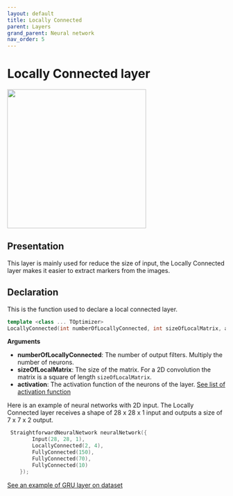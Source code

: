 ```yaml
---
layout: default
title: Locally Connected
parent: Layers
grand_parent: Neural network
nav_order: 5
---
```


# Locally Connected layer
<p>
    <img src="{{site.baseurl}}/assets/images/neural_network/locally_connected.gif" att="locally connected layer" width="320px" class="center"/>
</p>

## Presentation
This layer is mainly used for reduce the size of input, the Locally Connected layer makes it easier to extract markers from the images. 

## Declaration 
This is the function used to declare a local connected layer.
```cpp
template <class ... TOptimizer>
LocallyConnected(int numberOfLocallyConnected, int sizeOfLocalMatrix, activation activation = activation::sigmoid, TOptimizer ... optimizers);
```
**Arguments**
 * **numberOfLocallyConnected**: The number of output filters. Multiply the number of neurons.
 * **sizeOfLocalMatrix**: The size of the matrix. For a 2D convolution the matrix is a square of length `sizeOfLocalMatrix`.
 * **activation**: The activation function of the neurons of the layer. [See list of activation function]({{site.baseurl}}/layer/activation_functions.html)

 Here is an example of neural networks with 2D input. The Locally Connected layer receives a shape of 28 x 28 x 1 input and outputs a size of 7 x 7 x 2 output.
```cpp
 StraightforwardNeuralNetwork neuralNetwork({
        Input(28, 28, 1),
        LocallyConnected(2, 4),
        FullyConnected(150),
        FullyConnected(70),
        FullyConnected(10)
    });
```
[See an example of GRU layer on dataset]({{site.baseurl}}/examples/Wine.html)